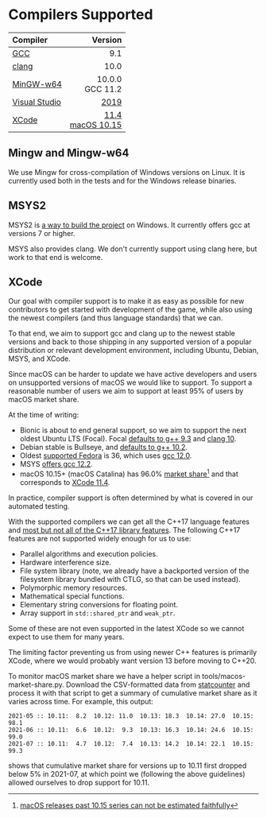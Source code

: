 # Compilers Supported

| Compiler                                             |                       Version |
| :---                                                 |                          ---: |
| [GCC](https://gcc.gnu.org)                           |                           9.1 |
| [clang](https://clang.llvm.org)                      |                          10.0 |
| [MinGW-w64](https://www.mingw-w64.org)               |         10.0.0 <br/> GCC 11.2 |
| [Visual Studio](https://visualstudio.microsoft.com/) | [2019](COMPILING-VS-VCPKG.md) |
| [XCode](https://developer.apple.com/xcode)           | [11.4](https://developer.apple.com/documentation/xcode-release-notes/xcode-11_4-release-notes) <br/> [macOS 10.15](https://en.wikipedia.org/wiki/MacOS_Catalina) |

## Mingw and Mingw-w64

We use Mingw for cross-compilation of Windows versions on Linux.
It is currently used both in the tests and for the Windows release binaries.

## MSYS2

MSYS2 is [a way to build the project](COMPILING-MSYS.md) on Windows. It
currently offers gcc at versions 7 or higher.

MSYS also provides clang.  We don't currently support using clang here, but
work to that end is welcome.

## XCode

Our goal with compiler support is to make it as easy as possible for new
contributors to get started with development of the game, while also using the
newest compilers (and thus language standards) that we can.

To that end, we aim to support gcc and clang up to the newest stable versions
and back to those shipping in any supported version of a popular distribution
or relevant development environment, including Ubuntu, Debian, MSYS, and XCode.

Since macOS can be harder to update we have active developers and users on
unsupported versions of macOS we would like to support.  To support a reasonable
number of users we aim to support at least 95% of users by macOS market share.

At the time of writing:
* Bionic is about to end general support, so we aim to support the next oldest
  Ubuntu LTS (Focal).  Focal [defaults to g++
  9.3](https://packages.ubuntu.com/focal/g++) and [clang
  10](https://packages.ubuntu.com/focal/clang).
* Debian stable is Bullseye, and [defaults to g++
  10.2](https://packages.debian.org/bullseye/g++).
* Oldest [supported Fedora](https://fedoraproject.org/wiki/Releases) is 36,
  which uses [gcc
  12.0](https://fedora.pkgs.org/36/fedora-x86_64/gcc-12.0.1-0.16.fc36.x86_64.rpm.html).
* MSYS [offers gcc 12.2](https://packages.msys2.org/base).
* macOS 10.15+ (macOS Catalina) has 96.0% [market
  share](https://gs.statcounter.com/os-version-market-share/macos/desktop/worldwide)[^1]
  and that corresponds to [XCode 11.4](https://xcodereleases.com/).

[^1]: [macOS releases past 10.15 series can not be estimated faithfully](https://bugs.webkit.org/show_bug.cgi?id=216593)

In practice, compiler support is often determined by what is covered in our
automated testing.

With the supported compilers we can get all the C++17 language
features and [most but not all of the C++17 library
features](https://en.cppreference.com/w/cpp/compiler_support/17).  The
following C++17 features are not supported widely enough for us to use:

* Parallel algorithms and execution policies.
* Hardware interference size.
* File system library (note, we already have a backported version of the
  filesystem library bundled with CTLG, so that can be used instead).
* Polymorphic memory resources.
* Mathematical special functions.
* Elementary string conversions for floating point.
* Array support in `std::shared_ptr` and `weak_ptr`.

Some of these are not even supported in the latest XCode so we cannot expect to
use them for many years.

The limiting factor preventing us from using newer C++ features is primarily
XCode, where we would probably want version 13 before moving to C++20.

To monitor macOS market share we have a helper script in
tools/macos-market-share.py.  Download the CSV-formatted data from
[statcounter](https://gs.statcounter.com/os-version-market-share/macos/desktop/worldwide)
and process it with that script to get a summary of cumulative market share as
it varies across time.  For example, this output:

```
2021-05 :: 10.11:  8.2  10.12: 11.0  10.13: 18.3  10.14: 27.0  10.15: 98.1
2021-06 :: 10.11:  6.6  10.12:  9.3  10.13: 16.3  10.14: 24.6  10.15: 99.0
2021-07 :: 10.11:  4.7  10.12:  7.4  10.13: 14.2  10.14: 22.1  10.15: 99.3
```

shows that cumulative market share for versions up to 10.11 first dropped below
5% in 2021-07, at which point we (following the above guidelines) allowed
ourselves to drop support for 10.11.
